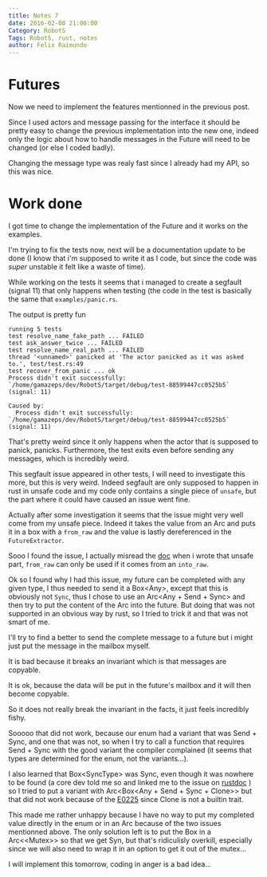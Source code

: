 ```yaml
---
title: Notes 7
date: 2016-02-08 21:00:00
Category: RobotS
Tags: RobotS, rust, notes
author: Felix Raimundo
---
```


# Futures

Now we need to implement the features mentionned in the previous post.

Since I used actors and message passing for the interface it should be pretty easy to change
the previous implementation into the new one, indeed only the logic about how to handle
messages in the Future will need to be changed (or else I coded badly).

Changing the message type was realy fast since I already had my API, so this was nice.

# Work done

I got time to change the implementation of the Future and it works on the examples.

I'm trying to fix the tests now, next will be a documentation update to be done (I know
that i'm supposed to write it as I code, but since the code was *super* unstable it felt like
a waste of time).

While working on the tests it seems that i managed to create a segfault (signal 11) that only
happens when testing (the code in the test is basically the same that `examples/panic.rs`.

The output is pretty fun

```
running 5 tests
test resolve_name_fake_path ... FAILED
test ask_answer_twice ... FAILED
test resolve_name_real_path ... FAILED
thread '<unnamed>' panicked at 'The actor panicked as it was asked to.', test/test.rs:49
test recover_from_panic ... ok
Process didn't exit successfully: `/home/gamazeps/dev/RobotS/target/debug/test-88599447cc0525b5` (signal: 11)

Caused by:
  Process didn't exit successfully: `/home/gamazeps/dev/RobotS/target/debug/test-88599447cc0525b5` (signal: 11)
```

That's pretty weird since it only happens when the actor that is supposed to panick, panicks.
Furthermore, the test exits even before sending any messages, which is incredibly weird.

This segfault issue appeared in other tests, I will need to investigate this more, but this
is very weird. Indeed segfault are only supposed to happen in rust in unsafe code and my
code only contains a single piece of `unsafe`, but the part where it could have caused an issue
went fine.

Actually after some investigation it seems that the issue might very well come from my unsafe
piece. Indeed it takes the value from an Arc and puts it in a box with a `from_raw` and the
value is lastly dereferenced in the `FutureExtractor`.

Sooo I found the issue, I actually misread the [doc](http://doc.rust-lang.org/std/boxed/struct.Box.html#method.from_raw)
when i wrote that unsafe part, `from_raw` can only be used if it comes from an `into_raw`.

Ok so I found why I had this issue, my future can be completed with any given type, I thus needed
to send it a Box&lt;Any>, except that this is obviously not `Sync`, thus I chose to use an
Arc&lt;Any + Send + Sync> and then try to put the content of the Arc into the future.
But doing that was not supported in an obvious way by rust, so I tried to trick it and that was
not smart of me.

I'll try to find a better to send the complete message to a future but i might just put the
message in the mailbox myself.

It is bad because it breaks an invariant which is that messages are copyable.

It is ok, because the data will be put in the future's mailbox and it will then become copyable.

So it does not really break the invariant in the facts, it just feels incredibly fishy.

Sooooo that did not work, because our enum had a variant that was Send + Sync, and one that was
not, so when I try to call a function that requires Send + Sync with the good variant the compiler
complained (it seems that types are determined for the enum, not the variants...).

I also learned that Box&lt;SyncType> was Sync, even though it was nowhere to be found (a core dev
told me so and linked me to the issue on [rustdoc](https://github.com/rust-lang/rust/issues/17606)
) so I tried to put a variant with Arc&lt;Box&lt;Any + Send + Sync + Clone>> but that did not
work because of the [E0225](https://doc.rust-lang.org/error-index.html#E0225) since Clone is
not a builtin trait.

This made me rather unhappy because I have no way to put my completed value directly in the enum
or in an Arc because of the two issues mentionned above.
The only solution left is to put the Box in a Arc&lt;&lt;Mutex>> so that we get Syn, but that's
ridiculisly overkill, especially since we will also need to wrap it in an option to get it out
of the mutex...

I will implement this tomorrow, coding in anger is a bad idea...
